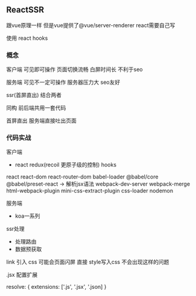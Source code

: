 ## ReactSSR

跟vue原理一样  但是vue提供了@vue/server-renderer react需要自己写

使用 react hooks

### 概念
客户端 可见即可操作 页面切换流畅 白屏时间长 不利于seo

服务端 可见不一定可操作 服务器压力大 seo友好

ssr(首屏直出) 结合两者

同构 前后端共用一套代码

首屏直出 服务端直接吐出页面

### 代码实战

客户端
* react redux(recoil 更原子级的控制) hooks

react react-dom react-router-dom babel-loader @babel/core @babel/preset-react -> 解析jsx语法
webpack-dev-server webpack-merge html-webpack-plugin mini-css-extract-plugin css-loader nodemon

服务端
* koa一系列

ssr处理
* 处理路由
* 数据预获取

link 引入 css 可能会页面闪屏
直接 style写入css 不会出现这样的问题

.jsx 配置扩展 

resolve: {
  extensions: ['.js', '.jsx', '.json]
}



